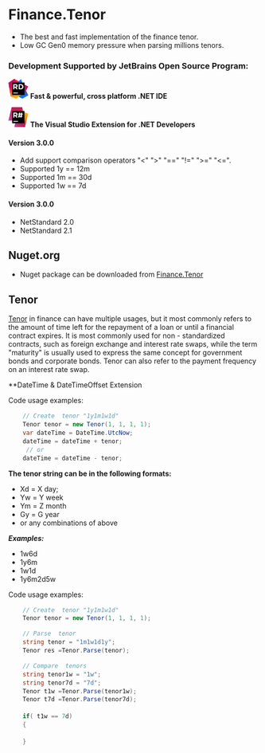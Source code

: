 # Finance.Tenor
- The best and fast implementation of the finance tenor.
- Low GC Gen0 memory pressure when parsing millions tenors. 

### Development Supported by JetBrains Open Source Program:

<a href="https://www.jetbrains.com/?from=XmlResult"> <img src="https://github.com/Wallsmedia/XmlResult/blob/master/Logo/rider/logo.png?raw=true" Width="40p" /></a> **Fast & powerful,
cross platform .NET IDE**

<a href="https://www.jetbrains.com/?from=XmlResult"> <img src="https://github.com/Wallsmedia/XmlResult/blob/master/Logo/resharper/logo.png?raw=true" Width="40p" /></a> **The Visual Studio Extension for .NET Developers**


#### Version 3.0.0
- Add support comparison operators "<" ">" "==" "!=" ">=" "<=".
- Supported 1y == 12m 
- Supported 1m == 30d 
- Supported 1w == 7d 

#### Version 3.0.0
 - NetStandard 2.0
 - NetStandard 2.1

 ## Nuget.org

- Nuget package can be downloaded from [Finance.Tenor](https://www.nuget.org/packages/Finance.Tenor/)

## Tenor

[Tenor](https://www.investopedia.com/terms/t/tenor.asp) in finance can have multiple usages, but it most commonly refers to the amount of time left for the repayment 
of a loan or until a financial contract expires. It is most commonly used for non - standardized contracts, such as foreign 
exchange and interest rate swaps, while the term "maturity" is usually used to express the same concept for government bonds and corporate bonds. 
Tenor can also refer to the payment frequency on an interest rate swap.

**DateTime & DateTimeOffset Extension

Code usage examples:

``` c#
    // Create  tenor "1y1m1w1d"
    Tenor tenor = new Tenor(1, 1, 1, 1);
    var dateTime = DateTime.UtcNow;
    dateTime = dateTime + tenor;
     // or 
    dateTime = dateTime - tenor;

```


**The tenor string can be in the following formats:**

- Xd = X day;
- Yw = Y week
- Ym = Z month
- Gy = G year
- or any combinations of above

***Examples:***
- 1w6d
- 1y6m
- 1w1d
- 1y6m2d5w

Code usage examples:

``` c#
    // Create  tenor "1y1m1w1d"
    Tenor tenor = new Tenor(1, 1, 1, 1);
```

``` c#
    // Parse  tenor 
    string tenor = "1m1w1d1y";
    Tenor res =Tenor.Parse(tenor);
```

``` c#
    // Compare  tenors 
    string tenor1w = "1w";
    string tenor7d = "7d";
    Tenor t1w =Tenor.Parse(tenor1w);
    Tenor t7d =Tenor.Parse(tenor7d);

    if( t1w == 7d)
    {
    
    }

```


